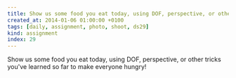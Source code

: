 ```yaml
---
title: Show us some food you eat today, using DOF, perspective, or other tricks you've learned so far to make everyone hungry!
created_at: 2014-01-06 01:00:00 +0100
tags: [daily, assignment, photo, shoot, ds29]
kind: assignment
index: 29
---
```


Show us some food you eat today, using DOF, perspective, or other tricks you've learned so far to make everyone hungry!
